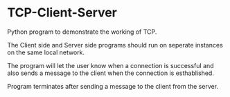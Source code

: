 # TCP-Client-Server
Python program to demonstrate the working of TCP.

The Client side and Server side programs should run on seperate instances on the same local network. 

The program will let the user know when a connection is successful and also sends a message to the client when the connection is esthablished. 

Program terminates after sending a message to the client from the server.
